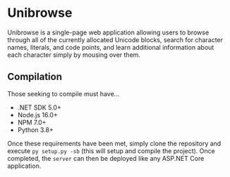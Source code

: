 # Unibrowse
Unibrowse is a single-page web application allowing users to browse through all
of the currently allocated Unicode blocks, search for character names,
literals, and code points, and learn additional information about each
character simply by mousing over them.

## Compilation
Those seeking to compile must have...

- .NET SDK 5.0+
- Node.js 16.0+
- NPM 7.0+
- Python 3.8+

Once these requirements have been met, simply clone the repository and execute
`py setup.py -sb` (this will setup and compile the project). Once completed,
the `server` can then be deployed like any ASP.NET Core application.
